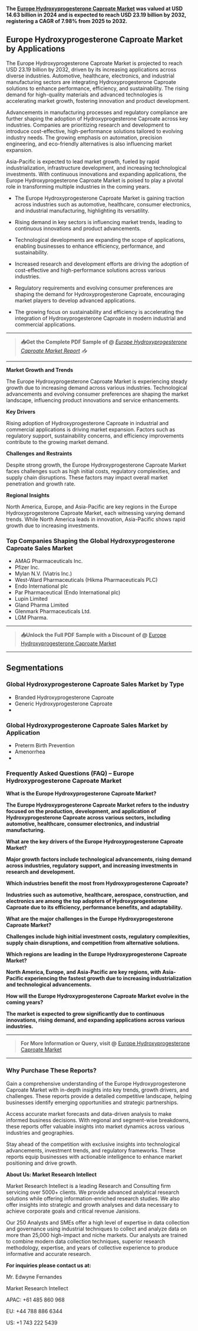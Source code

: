 <p><strong>The <a href="https://www.marketresearchintellect.com/download-sample/?rid=1023813&amp;utm_source=Pulse-April-Europe&amp;utm_medium=852">Europe Hydroxyprogesterone Caproate Market</a> was valued at USD 14.63 billion in 2024 and is expected to reach USD 23.19 billion by 2032, registering a CAGR of 7.98% from 2025 to 2032.</strong></p><h2>Europe Hydroxyprogesterone Caproate Market by Applications&nbsp;</h2><p><p>The Europe Hydroxyprogesterone Caproate Market is projected to reach USD 23.19 billion by 2032, driven by its increasing applications across diverse industries. Automotive, healthcare, electronics, and industrial manufacturing sectors are integrating Hydroxyprogesterone Caproate solutions to enhance performance, efficiency, and sustainability. The rising demand for high-quality materials and advanced technologies is accelerating market growth, fostering innovation and product development.</p><p>Advancements in manufacturing processes and regulatory compliance are further shaping the adoption of Hydroxyprogesterone Caproate across key industries. Companies are prioritizing research and development to introduce cost-effective, high-performance solutions tailored to evolving industry needs. The growing emphasis on automation, precision engineering, and eco-friendly alternatives is also influencing market expansion.</p><p>Asia-Pacific is expected to lead market growth, fueled by rapid industrialization, infrastructure development, and increasing technological investments. With continuous innovations and expanding applications, the Europe Hydroxyprogesterone Caproate Market is poised to play a pivotal role in transforming multiple industries in the coming years.</p></p><ul><li><p>The Europe Hydroxyprogesterone Caproate Market is gaining traction across industries such as automotive, healthcare, consumer electronics, and industrial manufacturing, highlighting its versatility.</p></li><li><p>Rising demand in key sectors is influencing market trends, leading to continuous innovations and product advancements.</p></li><li><p>Technological developments are expanding the scope of applications, enabling businesses to enhance efficiency, performance, and sustainability.</p></li><li><p>Increased research and development efforts are driving the adoption of cost-effective and high-performance solutions across various industries.</p></li><li><p>Regulatory requirements and evolving consumer preferences are shaping the demand for Hydroxyprogesterone Caproate, encouraging market players to develop advanced applications.</p></li><li><p>The growing focus on sustainability and efficiency is accelerating the integration of Hydroxyprogesterone Caproate in modern industrial and commercial applications.</p></li></ul><hr /><blockquote><p><strong><span class="font-[700]">📥Get the Complete PDF Sample of @ </span></strong><em><span class="font-[700]"><a href="https://www.marketresearchintellect.com/download-sample/?rid=1023813&amp;utm_source=Pulse-April-Europe&amp;utm_medium=852" target="_blank" data-tracking-control-name="article-ssr-frontend-pulse_little-text-block" data-tracking-will-navigate="" data-test-link="">Europe Hydroxyprogesterone Caproate Market Report</a>&nbsp;📥</span></em></p></blockquote><hr /><p class="" data-start="77" data-end="360"><strong data-start="77" data-end="105">Market Growth and Trends</strong></p><p class="" data-start="77" data-end="360">The Europe Hydroxyprogesterone Caproate Market is experiencing steady growth due to increasing demand across various industries. Technological advancements and evolving consumer preferences are shaping the market landscape, influencing product innovations and service enhancements.</p><p class="" data-start="362" data-end="606"><strong data-start="362" data-end="377">Key Drivers</strong></p><p class="" data-start="362" data-end="606">Rising adoption of Hydroxyprogesterone Caproate in industrial and commercial applications is driving market expansion. Factors such as regulatory support, sustainability concerns, and efficiency improvements contribute to the growing market demand.</p><p class="" data-start="608" data-end="849"><strong data-start="608" data-end="637">Challenges and Restraints</strong></p><p class="" data-start="608" data-end="849">Despite strong growth, the Europe Hydroxyprogesterone Caproate Market faces challenges such as high initial costs, regulatory complexities, and supply chain disruptions. These factors may impact overall market penetration and growth rate.</p><p class="" data-start="851" data-end="1095"><strong data-start="851" data-end="872">Regional Insights</strong></p><p class="" data-start="851" data-end="1095">North America, Europe, and Asia-Pacific are key regions in the Europe Hydroxyprogesterone Caproate Market, each witnessing varying demand trends. While North America leads in innovation, Asia-Pacific shows rapid growth due to increasing investments.</p><p><h3>Top Companies Shaping the Global Hydroxyprogesterone Caproate Sales Market </h3><ul><li>AMAG Pharmaceuticals Inc.</li><li>Pfizer Inc.</li><li>Mylan N.V. (Viatris Inc.)</li><li>West-Ward Pharmaceuticals (Hikma Pharmaceuticals PLC)</li><li>Endo International plc</li><li>Par Pharmaceutical (Endo International plc)</li><li>Lupin Limited</li><li>Gland Pharma Limited</li><li>Glenmark Pharmaceuticals Ltd.</li><li>LGM Pharma.</li></ul></p><hr /><blockquote><p><strong>📥Unlock the Full PDF Sample with a Discount of @</strong> <a href="https://www.marketresearchintellect.com/ask-for-discount/?rid=1023813&amp;utm_source=Pulse-April-Europe&amp;utm_medium=852">Europe Hydroxyprogesterone Caproate Market</a></p></blockquote><hr /><p><h2>Segmentations</h2><h3>Global Hydroxyprogesterone Caproate Sales Market by Type</h3><ul><li>Branded Hydroxyprogesterone Caproate</li><li>Generic Hydroxyprogesterone Caproate</li><li></li></ul><h3>Global Hydroxyprogesterone Caproate Sales Market by Application</h3><ul><li>Preterm Birth Prevention</li><li>Amenorrhea</li><li></li></ul></p><h3><strong>Frequently Asked Questions (FAQ) &ndash; Europe Hydroxyprogesterone Caproate Market</strong></h3><p><strong>What is the Europe Hydroxyprogesterone Caproate Market?</strong></p><p><strong>The Europe Hydroxyprogesterone Caproate Market refers to the industry focused on the production, development, and application of Hydroxyprogesterone Caproate across various sectors, including automotive, healthcare, consumer electronics, and industrial manufacturing.</strong></p><p><strong>What are the key drivers of the Europe Hydroxyprogesterone Caproate Market?</strong></p><p><strong>Major growth factors include technological advancements, rising demand across industries, regulatory support, and increasing investments in research and development.</strong></p><p><strong>Which industries benefit the most from Hydroxyprogesterone Caproate?</strong></p><p><strong>Industries such as automotive, healthcare, aerospace, construction, and electronics are among the top adopters of Hydroxyprogesterone Caproate due to its efficiency, performance benefits, and adaptability.</strong></p><p><strong>What are the major challenges in the Europe Hydroxyprogesterone Caproate Market?</strong></p><p><strong>Challenges include high initial investment costs, regulatory complexities, supply chain disruptions, and competition from alternative solutions.</strong></p><p><strong>Which regions are leading in the Europe Hydroxyprogesterone Caproate Market?</strong></p><p><strong>North America, Europe, and Asia-Pacific are key regions, with Asia-Pacific experiencing the fastest growth due to increasing industrialization and technological advancements.</strong></p><p><strong>How will the Europe Hydroxyprogesterone Caproate Market evolve in the coming years?</strong></p><p><strong>The market is expected to grow significantly due to continuous innovations, rising demand, and expanding applications across various industries.</strong></p><hr /><blockquote><p><span class="font-[700]"><strong>For More Information or Query, visit&nbsp;@</strong>&nbsp;</span><span class="font-[700]"><a href="https://www.marketresearchintellect.com/product/global-hydroxyprogesterone-caproate-sales-market/?utm_source=Linkedin&utm_medium=852" target="_blank" data-tracking-control-name="article-ssr-frontend-pulse_little-text-block" data-tracking-will-navigate="" data-test-link="">Europe Hydroxyprogesterone Caproate Market</a></span></p></blockquote><hr /><h3><strong data-start="0" data-end="31">Why Purchase These Reports?</strong></h3><p class="" data-start="35" data-end="297">Gain a comprehensive understanding of the Europe Hydroxyprogesterone Caproate Market with in-depth insights into key trends, growth drivers, and challenges. These reports provide a detailed competitive landscape, helping businesses identify emerging opportunities and strategic partnerships.</p><p class="" data-start="299" data-end="540">Access accurate market forecasts and data-driven analysis to make informed business decisions. With regional and segment-wise breakdowns, these reports offer valuable insights into market dynamics across various industries and geographies.</p><p class="" data-start="542" data-end="784">Stay ahead of the competition with exclusive insights into technological advancements, investment trends, and regulatory frameworks. These reports equip businesses with actionable intelligence to enhance market positioning and drive growth.</p><p><strong><span class="font-[700]">About Us: Market Research Intellect</span></strong></p><p><span class="">Market Research Intellect is a leading Research and Consulting firm servicing over 5000+ clients. We provide advanced analytical research solutions while offering information-enriched research studies.&nbsp;</span>We also offer insights into strategic and growth analyses and data necessary to achieve corporate goals and critical revenue Janisions.</p><p><span class="">Our 250 Analysts and SMEs offer a high level of expertise in data collection and governance using industrial techniques to collect and analyze data on more than 25,000 high-impact and niche markets. Our analysts are trained to combine modern data collection techniques, superior research methodology, expertise, and years of collective experience to produce informative and accurate research.</span></p><p><strong>For inquiries please contact us at:</strong></p><p>Mr. Edwyne Fernandes</p><p>Market Research Intellect</p><p>APAC: +61 485 860 968</p><p>EU: +44 788 886 6344</p><p>US: +1 743 222 5439</p>